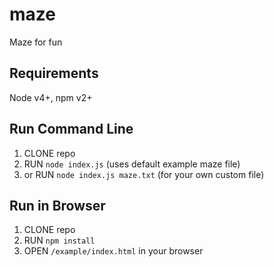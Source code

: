 # maze
Maze for fun

## Requirements
Node v4+, npm v2+

## Run Command Line
1. CLONE repo
2. RUN `node index.js` (uses default example maze file)
3. or RUN `node index.js maze.txt` (for your own custom file)

## Run in Browser
1. CLONE repo
2. RUN `npm install`
3. OPEN `/example/index.html` in your browser


